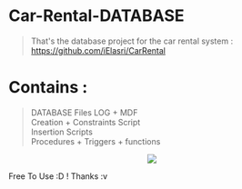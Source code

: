 # Car-Rental-DATABASE

> That's the database project for the car rental system  : https://github.com/iElasri/CarRental

# Contains :

> DATABASE Files LOG + MDF <br>
> Creation + Constraints Script <br>
> Insertion Scripts <br>
> Procedures + Triggers + functions  <br>

<p align="center">
  <img src="http://i.imgur.com/3i1whpC.png" />
</p>


Free To Use :D ! 
Thanks :v
